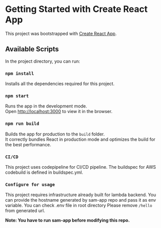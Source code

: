 # Getting Started with Create React App

This project was bootstrapped with [Create React App](https://github.com/facebook/create-react-app).

## Available Scripts

In the project directory, you can run:

### `npm install`

Installs all the dependencies required for this project.

### `npm start`

Runs the app in the development mode.\
Open [http://localhost:3000](http://localhost:3000) to view it in the browser.

### `npm run build`

Builds the app for production to the `build` folder.\
It correctly bundles React in production mode and optimizes the build for the best performance.

### `CI/CD`

This project uses codepipeline for CI/CD pipeline.
The buildspec for AWS codebuild is defined in buildspec.yml.

### `Configure for usage`

This project requires infrastructure already built for lambda backend.
You can provide the hostname generated by sam-app repo and pass it as env variable. 
You can check .env file in root directory
Please remove `/hello` from generated url. 

**Note: You have to run sam-app before modifying this repo.**
